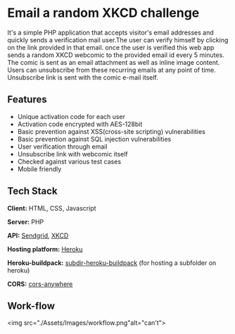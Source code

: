 # Email a random XKCD challenge

It's a simple PHP application that accepts visitor's email addresses and quickly sends a verification mail user.The user can verify himself by clicking on the link provided in that email.
once the user is verified this web app sends a random XKCD webcomic to the provided email id every 5 minutes.
The comic is sent as an email attachment as well as inline image content.
Users can unsubscribe from these recurring emails at any point of time. Unsubscribe link is sent with the comic e-mail itself.

## Features

- Unique activation code for each user
- Activation code encrypted with AES-128bit
- Basic prevention against XSS(cross-site scripting) vulnerabilities
- Basic prevention against SQL injection vulnerabilities
- User verification through email
- Unsubscribe link with webcomic itself
- Checked against various test cases
- Mobile friendly

## Tech Stack

**Client:** HTML, CSS, Javascript

**Server:** PHP

**API:** <a href="https://sendgrid.com/solutions/email-api/">Sendgrid</a>, <a href="https://xkcd.com/">XKCD</a>

**Hosting platform:** <a href="https://www.heroku.com/">Heroku</a>

**Heroku-buildpack:** <a href="https://github.com/timanovsky/subdir-heroku-buildpack">subdir-heroku-buildpack</a> (for hosting a subfolder on heroku)

**CORS:** <a href="https://cors-anywhere.herokuapp.com/corsdemo">cors-anywhere</a>

## Work-flow

<img src="./Assets/Images/workflow.png"alt="can't">

